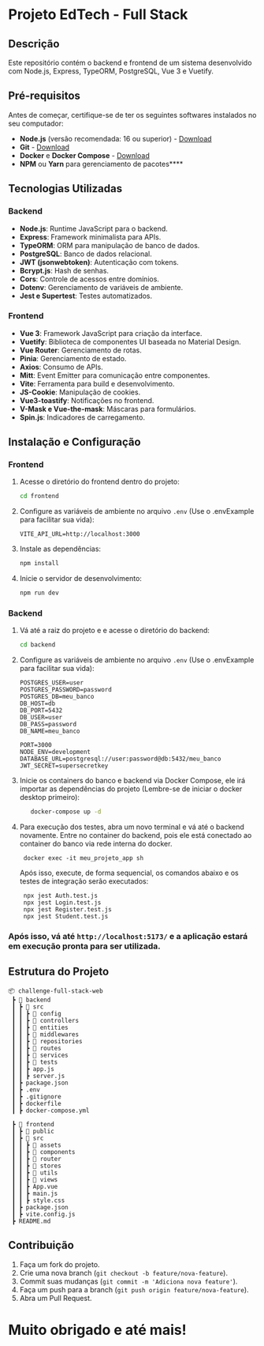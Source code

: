 # Projeto EdTech - Full Stack

## Descrição
Este repositório contém o backend e frontend de um sistema desenvolvido com Node.js, Express, TypeORM, PostgreSQL, Vue 3 e Vuetify.

## Pré-requisitos
Antes de começar, certifique-se de ter os seguintes softwares instalados no seu computador:
- **Node.js** (versão recomendada: 16 ou superior) - [Download](https://nodejs.org/)
- **Git** - [Download](https://git-scm.com/)
- **Docker** e **Docker Compose** - [Download](https://www.docker.com/)
- **NPM** ou **Yarn** para gerenciamento de pacotes****

## Tecnologias Utilizadas
### Backend
- **Node.js**: Runtime JavaScript para o backend.
- **Express**: Framework minimalista para APIs.
- **TypeORM**: ORM para manipulação de banco de dados.
- **PostgreSQL**: Banco de dados relacional.
- **JWT (jsonwebtoken)**: Autenticação com tokens.
- **Bcrypt.js**: Hash de senhas.
- **Cors**: Controle de acessos entre domínios.
- **Dotenv**: Gerenciamento de variáveis de ambiente.
- **Jest e Supertest**: Testes automatizados.

### Frontend
- **Vue 3**: Framework JavaScript para criação da interface.
- **Vuetify**: Biblioteca de componentes UI baseada no Material Design.
- **Vue Router**: Gerenciamento de rotas.
- **Pinia**: Gerenciamento de estado.
- **Axios**: Consumo de APIs.
- **Mitt**: Event Emitter para comunicação entre componentes.
- **Vite**: Ferramenta para build e desenvolvimento.
- **JS-Cookie**: Manipulação de cookies.
- **Vue3-toastify**: Notificações no frontend.
- **V-Mask e Vue-the-mask**: Máscaras para formulários.
- **Spin.js**: Indicadores de carregamento.

## Instalação e Configuração

### Frontend
1. Acesse o diretório do frontend dentro do projeto:
   ```sh
   cd frontend
   ```

2. Configure as variáveis de ambiente no arquivo `.env` (Use o .envExample para facilitar sua vida):
   ```env
   VITE_API_URL=http://localhost:3000
   ```

3. Instale as dependências:
   ```sh
   npm install
   ```

4. Inicie o servidor de desenvolvimento:
   ```sh
   npm run dev
   ```

### Backend
1. Vá até a raiz do projeto e e acesse o diretório do backend:
   ```sh
   cd backend
   ```

2. Configure as variáveis de ambiente no arquivo `.env` (Use o .envExample para facilitar sua vida):
   ```env
   POSTGRES_USER=user
   POSTGRES_PASSWORD=password
   POSTGRES_DB=meu_banco
   DB_HOST=db
   DB_PORT=5432
   DB_USER=user
   DB_PASS=password
   DB_NAME=meu_banco
   
   PORT=3000
   NODE_ENV=development
   DATABASE_URL=postgresql://user:password@db:5432/meu_banco
   JWT_SECRET=supersecretkey
   ```

3. Inicie os containers do banco e backend via Docker Compose, ele irá importar as dependências do projeto (Lembre-se de iniciar o docker desktop primeiro):
   ```sh
      docker-compose up -d
   ```

4. Para execução dos testes, abra um novo terminal e vá até o backend novamente. Entre no container do backend, pois ele está conectado ao container do banco via rede interna do docker.
   ```
    docker exec -it meu_projeto_app sh
   ```
   Após isso, execute, de forma sequencial, os comandos abaixo e os testes de integração serão executados:
   ```
    npx jest Auth.test.js
    npx jest Login.test.js
    npx jest Register.test.js
    npx jest Student.test.js
   ```

### Após isso, vá até `http://localhost:5173/` e a aplicação estará em execução pronta para ser utilizada.

## Estrutura do Projeto
```
📦 challenge-full-stack-web
 ┣ 📂 backend
 ┃ ┣ 📂 src
 ┃ ┃ ┣ 📂 config
 ┃ ┃ ┣ 📂 controllers
 ┃ ┃ ┣ 📂 entities
 ┃ ┃ ┣ 📂 middlewares
 ┃ ┃ ┣ 📂 repositories
 ┃ ┃ ┣ 📂 routes
 ┃ ┃ ┣ 📂 services
 ┃ ┃ ┣ 📂 tests
 ┃ ┃ ┣ app.js
 ┃ ┃ ┣ server.js
 ┃ ┣ package.json
 ┃ ┣ .env
 ┃ ┣ .gitignore
 ┃ ┣ dockerfile
 ┃ ┣ docker-compose.yml

 ┣ 📂 frontend
 ┃ ┣ 📂 public
 ┃ ┣ 📂 src
 ┃ ┃ ┣ 📂 assets
 ┃ ┃ ┣ 📂 components
 ┃ ┃ ┣ 📂 router
 ┃ ┃ ┣ 📂 stores
 ┃ ┃ ┣ 📂 utils
 ┃ ┃ ┣ 📂 views
 ┃ ┃ ┣ App.vue
 ┃ ┃ ┣ main.js
 ┃ ┃ ┣ style.css
 ┃ ┣ package.json
 ┃ ┣ vite.config.js
 ┣ README.md
```

## Contribuição
1. Faça um fork do projeto.
2. Crie uma nova branch (`git checkout -b feature/nova-feature`).
3. Commit suas mudanças (`git commit -m 'Adiciona nova feature'`).
4. Faça um push para a branch (`git push origin feature/nova-feature`).
5. Abra um Pull Request.

# Muito obrigado e até mais!